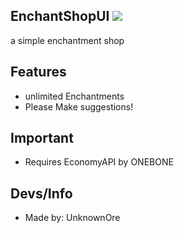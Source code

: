 ## EnchantShopUI [![](https://poggit.pmmp.io/shield.state/EnchantUI)](https://poggit.pmmp.io/p/EnchantUI)

a simple enchantment shop 

## Features

-  unlimited Enchantments
-  Please Make suggestions!

## Important

- Requires EconomyAPI by ONEBONE

## Devs/Info

- Made by: UnknownOre

